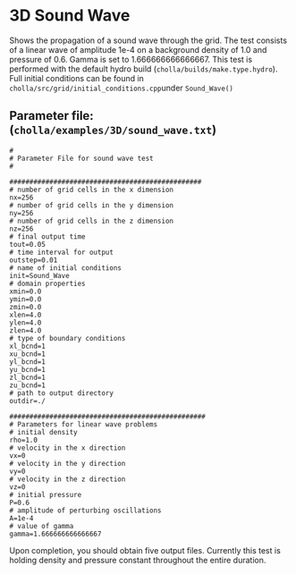 # 3D Sound Wave
Shows the propagation of a sound wave through the grid. The test consists of a linear wave of amplitude 1e-4 on a background density of 1.0 and pressure of 0.6. Gamma is set to 1.666666666666667. This test is performed with the default hydro build (`cholla/builds/make.type.hydro`). Full initial conditions can be found in `cholla/src/grid/initial_conditions.cpp`under `Sound_Wave()`

## Parameter file: (`cholla/examples/3D/sound_wave.txt`)
```
#
# Parameter File for sound wave test
#

################################################
# number of grid cells in the x dimension
nx=256
# number of grid cells in the y dimension
ny=256
# number of grid cells in the z dimension
nz=256
# final output time
tout=0.05
# time interval for output
outstep=0.01
# name of initial conditions
init=Sound_Wave
# domain properties
xmin=0.0
ymin=0.0
zmin=0.0
xlen=4.0
ylen=4.0
zlen=4.0
# type of boundary conditions
xl_bcnd=1
xu_bcnd=1
yl_bcnd=1
yu_bcnd=1
zl_bcnd=1
zu_bcnd=1
# path to output directory
outdir=./

#################################################
# Parameters for linear wave problems
# initial density
rho=1.0
# velocity in the x direction
vx=0
# velocity in the y direction
vy=0
# velocity in the z direction
vz=0
# initial pressure
P=0.6
# amplitude of perturbing oscillations
A=1e-4
# value of gamma
gamma=1.666666666666667
```
Upon completion, you should obtain five output files. Currently this test is holding density and pressure constant throughout the entire duration.
